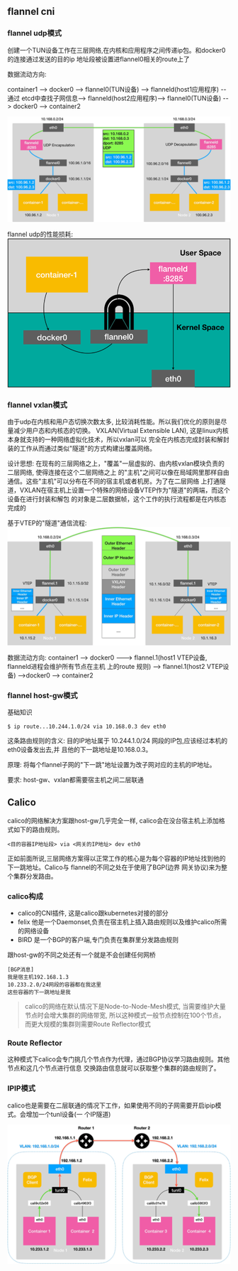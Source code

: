 ## flannel cni

### flannel udp模式

创建一个TUN设备工作在三层网络,在内核和应用程序之间传递ip包。和docker0的连接通过发送的目的ip
地址段被设置进flannel0相关的route上了

数据流动方向:

container1 --> docker0 --> flannel0(TUN设备) --> flanneld(host1应用程序) --通过
etcd中查找子网信息--> flanneld(host2应用程序)--> flannel0(TUN设备) --> docker0 --> 
container2

![avatar](./img/udp/udp.png)

flannel udp的性能损耗:
![avatar](./img/udp/udp_performance.png)

### flannel vxlan模式

由于udp在内核和用户态切换次数太多, 比较消耗性能。所以我们优化的原则是尽量减少用户态和内核态的切换。 
VXLAN(Virtual Extensible LAN), 这是linux内核本身就支持的一种网络虚拟化技术，所以vxlan可以
完全在内核态完成封装和解封装的工作从而通过类似"隧道"的方式构建出覆盖网络。

设计思想:
在现有的三层网络之上，"覆盖"一层虚拟的、由内核vxlan模块负责的二层网络, 使得连接在这个二层网络之上 
的"主机"之间可以像在局域网里那样自由通信。这些"主机"可以分布在不同的宿主机或者机房。为了在二层网络
上打通隧道，VXLAN在宿主机上设置一个特殊的网络设备VTEP作为"隧道"的两端，而这个设备在进行封装和解包 
的对象是二层数据帧，这个工作的执行流程都是在内核态完成的

基于VTEP的"隧道"通信流程:
![avatar](./img/vxlan/vxlan.png)

数据流动方向:
container1 --> docker0 ---> flannel.1(host1 VTEP设备, flanneld进程会维护所有节点在主机
上的route 规则) --> flannel.1(host2 VTEP设备) -->docker0 --> container2

### flannel host-gw模式

基础知识

```
$ ip route...10.244.1.0/24 via 10.168.0.3 dev eth0
```

这条路由规则的含义: 目的IP地址属于 10.244.1.0/24 网段的IP包,应该经过本机的eth0设备发出去,并
且他的下一跳地址是10.168.0.3。

原理: 将每个flannel子网的"下一跳"地址设置为改子网对应的主机的IP地址。

要求: host-gw、vxlan都需要宿主机之间二层联通


## Calico

calico的网络解决方案跟host-gw几乎完全一样, calico会在没台宿主机上添加格式如下的路由规则。
```
<目的容器IP地址段> via <网关的IP地址> dev eth0
```
正如前面所说,三层网络方案得以正常工作的核心是为每个容器的IP地址找到他的下一跳地址。Calico与
flannel的不同之处在于使用了BGP(边界 网关协议)来为整个集群分发路由。

### calico构成
* calico的CNI插件, 这是calico跟kubernetes对接的部分
* felix 他是一个Daemonset,负责在宿主机上插入路由规则以及维护calico所需的网络设备
* BIRD 是一个BGP的客户端,专门负责在集群里分发路由规则

跟host-gw的不同之处还有一个就是不会创建任何网桥
```
[BGP消息]
我是宿主机192.168.1.3
10.233.2.0/24网段的容器都在我这里
这些容器的下一跳地址是我
```

> calico的网络在默认情况下是Node-to-Node-Mesh模式, 当需要维护大量节点时会增大集群的网络带宽, 
> 所以这种模式一般节点控制在100个节点，而更大规模的集群则需要Route Reflector模式

### Route Reflector
这种模式下calico会专门挑几个节点作为代理，通过BGP协议学习路由规则。其他节点和这几个节点进行信息
交换路由信息就可以获取整个集群的路由规则了。

### IPIP模式
calico也是需要在二层联通的情况下工作，如果使用不同的子网需要开启ipip模式。会增加一个tunl设备(一
个IP隧道)

![avatar](./img/calico/ipip.png)